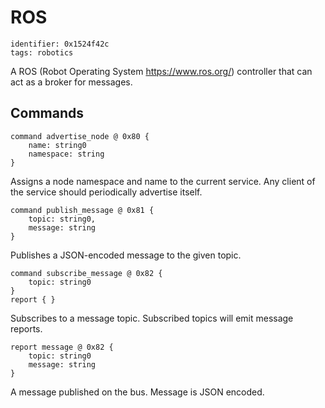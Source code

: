 # ROS

    identifier: 0x1524f42c
    tags: robotics
    
A ROS (Robot Operating System https://www.ros.org/) controller that can act as a broker for messages.

## Commands

    command advertise_node @ 0x80 {
        name: string0
        namespace: string
    }

Assigns a node namespace and name to the current service. Any client of the service should periodically advertise itself.

    command publish_message @ 0x81 {
        topic: string0,
        message: string
    }

Publishes a JSON-encoded message to the given topic.

    command subscribe_message @ 0x82 {
        topic: string0
    }
    report { }

Subscribes to a message topic. Subscribed topics will emit message reports.

    report message @ 0x82 {
        topic: string0
        message: string
    }

A message published on the bus. Message is JSON encoded.